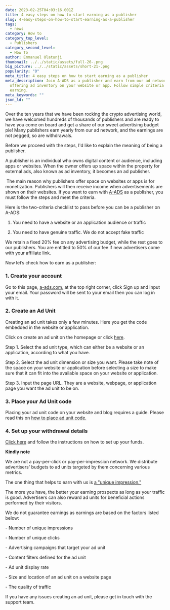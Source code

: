 ```yaml
---
date: 2023-02-25T04:03:16.001Z
title: 4 easy steps on how to start earning as a publisher
slug: 4-easy-steps-on-how-to-start-earning-as-a-publisher
tags:
  - news
category: How to
category_top_level:
  - Publishers
category_second_level:
  - How To
author: Emmanuel Olatunji
thumbnail: ../../static/assets/full-26-.png
big_picture: ../../static/assets/short-21-.png
popularity: "0"
meta_title: 4 easy steps on how to start earning as a publisher
meta_description: Join A-ADS as a publisher and earn from our ad network by
  offering ad inventory on your website or app. Follow simple criteria to start
  earning.
meta_keywords: ""
json_ld: ""
---
```

Over the ten years that we have been rocking the crypto advertising world, we have welcomed hundreds of thousands of publishers and are ready to have you come on board and get a share of our sweet advertising budget pie! Many publishers earn yearly from our ad network, and the earnings are not pegged, so are withdrawals.

Before we proceed with the steps, I'd like to explain the meaning of being a publisher. 

A publisher is an individual who owns digital content or audience, including apps or websites. When the owner offers up space within the property for external ads, also known as ad inventory, it becomes an ad publisher.

 The main reason why publishers offer space on websites or apps is for monetization. Publishers will then receive income when advertisements are shown on their websites. If you want to earn with [A-ADS](http://a.ads.com) as a publisher, you must follow the steps and meet the criteria.

Here is the two-criteria checklist to pass before you can be a publisher on A-ADS: 

1. You need to have a website or an application audience or traffic

2. You need to have genuine traffic. We do not accept fake traffic

We retain a fixed 20% fee on any advertising budget, while the rest goes to our publishers. You are entitled to 50% of our fee if new advertisers come with your affiliate link.

Now let’s check how to earn as a publisher:

### 1. Create your account

Go to this page, [a-ads.com,](https://a-ads.com/) at the top right corner, click Sign up and input your email. Your password will be sent to your email then you can log in with it. 

### 2. Create an Ad Unit

Creating an ad unit takes only a few minutes. Here you get the code embedded in the website or application. 

Click on create an ad unit on the homepage or click [here](https://a-ads.com/ad_units/new).

Step 1. Select the ad unit type, which can either be a website or an application, according to what you have.

Step 2. Select the ad unit dimension or size you want. Please take note of the space on your website or application before selecting a size to make sure that it can fit into the available space on your website or application.

Step 3. Input the page URL. They are a website, webpage, or application page you want the ad unit to be on.

### 3. Place your Ad Unit code

Placing your ad unit code on your website and blog requires a guide. Please read this on [how to place ad unit code.](https://a-ads.com/blog/how-to-place-an-ad-unit-code-correctly/)

### 4. Set up your withdrawal details

[﻿Сlick here](https://a-ads.com/blog/how-to-change-and-confirm-a-withdrawal-address/) and follow the instructions on how to set up your funds. 

**K﻿indly note**

We are not a pay-per-click or pay-per-impression network. We distribute advertisers' budgets to ad units targeted by them concerning various metrics. 

The one thing that helps to earn with us is [a "unique impression."](https://a-ads.com/blog/2018-10-04-counting-unique-impressions/) 

The more you have, the better your earning prospects as long as your traffic is good. Advertisers can also reward ad units for beneficial actions performed by their visitors.

We do not guarantee earnings as earnings are based on the factors listed below:

\- Number of unique impressions

\- Number of unique clicks

\- Advertising campaigns that target your ad unit

\- Content filters defined for the ad unit

\- Ad unit display rate

\- Size and location of an ad unit on a website page

\- The quality of traffic

If you have any issues creating an ad unit, please get in touch with the support team.